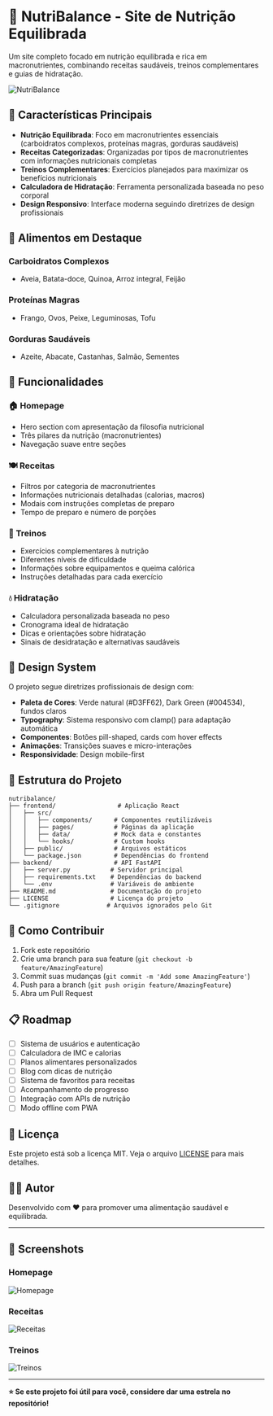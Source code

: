 # 🥗 NutriBalance - Site de Nutrição Equilibrada

Um site completo focado em nutrição equilibrada e rica em macronutrientes, combinando receitas saudáveis, treinos complementares e guias de hidratação.

![NutriBalance](https://images.unsplash.com/photo-1490645935967-10de6ba17061?w=800&h=400&fit=crop)

## 🌟 Características Principais

- **Nutrição Equilibrada**: Foco em macronutrientes essenciais (carboidratos complexos, proteínas magras, gorduras saudáveis)
- **Receitas Categorizadas**: Organizadas por tipos de macronutrientes com informações nutricionais completas
- **Treinos Complementares**: Exercícios planejados para maximizar os benefícios nutricionais
- **Calculadora de Hidratação**: Ferramenta personalizada baseada no peso corporal
- **Design Responsivo**: Interface moderna seguindo diretrizes de design profissionais

## 🍎 Alimentos em Destaque

### Carboidratos Complexos
- Aveia, Batata-doce, Quinoa, Arroz integral, Feijão

### Proteínas Magras  
- Frango, Ovos, Peixe, Leguminosas, Tofu

### Gorduras Saudáveis
- Azeite, Abacate, Castanhas, Salmão, Sementes


## 📱 Funcionalidades

### 🏠 Homepage
- Hero section com apresentação da filosofia nutricional
- Três pilares da nutrição (macronutrientes)
- Navegação suave entre seções

### 🍽️ Receitas
- Filtros por categoria de macronutrientes
- Informações nutricionais detalhadas (calorias, macros)
- Modais com instruções completas de preparo
- Tempo de preparo e número de porções

### 💪 Treinos
- Exercícios complementares à nutrição
- Diferentes níveis de dificuldade
- Informações sobre equipamentos e queima calórica
- Instruções detalhadas para cada exercício

### 💧 Hidratação
- Calculadora personalizada baseada no peso
- Cronograma ideal de hidratação
- Dicas e orientações sobre hidratação
- Sinais de desidratação e alternativas saudáveis

## 🎨 Design System

O projeto segue diretrizes profissionais de design com:

- **Paleta de Cores**: Verde natural (#D3FF62), Dark Green (#004534), fundos claros
- **Typography**: Sistema responsivo com clamp() para adaptação automática
- **Componentes**: Botões pill-shaped, cards com hover effects
- **Animações**: Transições suaves e micro-interações
- **Responsividade**: Design mobile-first

## 📄 Estrutura do Projeto

```
nutribalance/
├── frontend/                 # Aplicação React
│   ├── src/
│   │   ├── components/      # Componentes reutilizáveis
│   │   ├── pages/           # Páginas da aplicação
│   │   ├── data/            # Mock data e constantes
│   │   └── hooks/           # Custom hooks
│   ├── public/              # Arquivos estáticos
│   └── package.json         # Dependências do frontend
├── backend/                 # API FastAPI
│   ├── server.py           # Servidor principal
│   ├── requirements.txt    # Dependências do backend
│   └── .env                # Variáveis de ambiente
├── README.md               # Documentação do projeto
├── LICENSE                 # Licença do projeto
└── .gitignore             # Arquivos ignorados pelo Git
```

## 🤝 Como Contribuir

1. Fork este repositório
2. Crie uma branch para sua feature (`git checkout -b feature/AmazingFeature`)
3. Commit suas mudanças (`git commit -m 'Add some AmazingFeature'`)
4. Push para a branch (`git push origin feature/AmazingFeature`)
5. Abra um Pull Request

## 📋 Roadmap

- [ ] Sistema de usuários e autenticação
- [ ] Calculadora de IMC e calorias
- [ ] Planos alimentares personalizados
- [ ] Blog com dicas de nutrição
- [ ] Sistema de favoritos para receitas
- [ ] Acompanhamento de progresso
- [ ] Integração com APIs de nutrição
- [ ] Modo offline com PWA

## 📝 Licença

Este projeto está sob a licença MIT. Veja o arquivo [LICENSE](LICENSE) para mais detalhes.

## 👨‍💻 Autor

Desenvolvido com ❤️ para promover uma alimentação saudável e equilibrada.

---

## 🌟 Screenshots

### Homepage
![Homepage](https://via.placeholder.com/800x400/D3FF62/004534?text=NutriBalance+Homepage)

### Receitas
![Receitas](https://via.placeholder.com/800x400/FAFAFF/004534?text=Receitas+Balanceadas)

### Treinos
![Treinos](https://via.placeholder.com/800x400/EDEDFE/004534?text=Treinos+Complementares)

---

**⭐ Se este projeto foi útil para você, considere dar uma estrela no repositório!**
